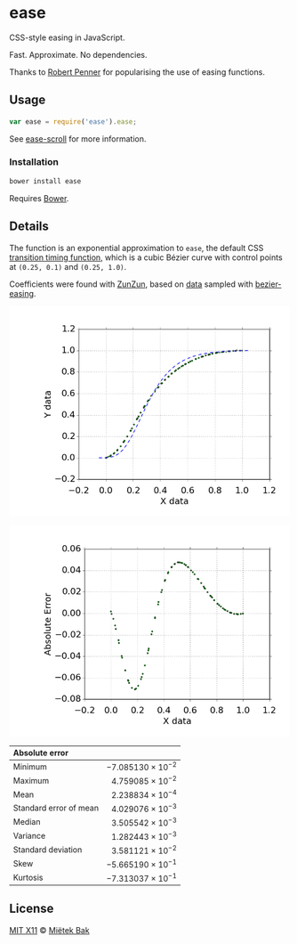 ease
====

CSS-style easing in JavaScript.

Fast.  Approximate.  No dependencies.

Thanks to [Robert Penner](http://www.robertpenner.com/easing/) for popularising the use of easing functions.


Usage
-----

```js
var ease = require('ease').ease;
```

See [ease-scroll](https://github.com/mietek/ease-scroll/) for more information.


### Installation

```sh
bower install ease
```

Requires [Bower](http://bower.io/).


Details
-------

The function is an exponential approximation to `ease`, the default CSS [transition timing function](https://developer.mozilla.org/en-US/docs/Web/CSS/transition-timing-function), which is a cubic Bézier curve with control points at `(0.25, 0.1)` and `(0.25, 1.0)`.

Coefficients were found with [ZunZun](http://zunzun.com/Equation/2/Simple/Simple%20Equation%2023/), based on [data](https://github.com/mietek/ease/blob/master/data.csv) sampled with [bezier-easing](https://github.com/gre/bezier-easing).

![](https://github.com/mietek/ease/blob/master/figure1.png)

![](https://github.com/mietek/ease/blob/master/figure2.png)

| Absolute error         |                             |
| :----------------------|---------------------------: |
| Minimum                | −7.085130 × 10<sup>−2</sup> |
| Maximum                |  4.759085 × 10<sup>−2</sup> |
| Mean                   |  2.238834 × 10<sup>−4</sup> |
| Standard error of mean |  4.029076 × 10<sup>−3</sup> |
| Median                 |  3.505542 × 10<sup>−3</sup> |
| Variance               |  1.282443 × 10<sup>−3</sup> |
| Standard deviation     |  3.581121 × 10<sup>−2</sup> |
| Skew                   | −5.665190 × 10<sup>−1</sup> |
| Kurtosis               | −7.313037 × 10<sup>−1</sup> |


License
-------

[MIT X11](https://github.com/mietek/license/blob/master/LICENSE.md) © [Miëtek Bak](http://mietek.io/)
